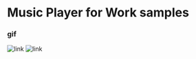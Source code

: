 # Music Player for Work samples

### gif
![link](https://github.com/ili14/musicplayer/readme%assets/one.gif)
![link](https://github.com/ili14/musicplayer/readme%assets/two.gif)